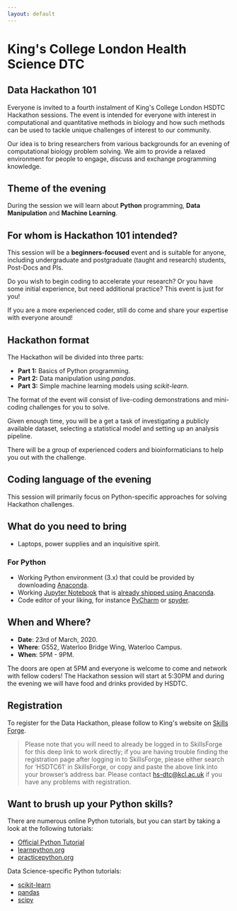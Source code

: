 ```yaml
---
layout: default
---
```


# King's College London Health Science DTC

## Data Hackathon 101

Everyone is invited to a fourth instalment of King's College London HSDTC Hackathon sessions. The event is intended for everyone with interest in computational and quantitative methods in biology and how such methods can be used to tackle unique challenges of interest to our community.

Our idea is to bring researchers from various backgrounds for an evening of computational biology problem solving. We aim to provide a relaxed environment for people to engage, discuss and exchange programming knowledge.

## Theme of the evening

During the session we will learn about __Python__ programming, __Data Manipulation__ and __Machine Learning__.

## For whom is Hackathon 101 intended?

This session will be a __beginners-focused__ event and is suitable for anyone, including undergraduate and postgraduate (taught and research) students, Post-Docs and PIs. 

Do you wish to begin coding to accelerate your research? Or you have some initial experience, but need additional practice? This event is just for you! 

If you are a more experienced coder, still do come and share your expertise with everyone around!

## Hackathon format

The Hackathon will be divided into three parts:

- __Part 1:__ Basics of Python programming.
- __Part 2:__ Data manipulation using _pandas_.
- __Part 3:__ Simple machine learning models using _scikit-learn_.

The format of the event will consist of live-coding demonstrations and mini-coding challenges for you to solve. 

Given enough time, you will be a get a task of investigating a publicly available dataset, selecting a statistical model and setting up an analysis pipeline.

There will be a group of experienced coders and bioinformaticians to help you out with the challenge.

## Coding language of the evening

This session will primarily focus on Python-specific approaches for solving Hackathon challenges. 

## What do you need to bring

- Laptops, power supplies and an inquisitive spirit.

### For Python

- Working Python environment (3.x) that could be provided by downloading [Anaconda](https://www.anaconda.com/distribution/).
- Working [Jupyter Notebook](https://jupyter.org/index.html) that is [already shipped using Anaconda](https://jupyter.org/install).
- Code editor of your liking, for instance [PyCharm](https://www.jetbrains.com/pycharm/download/) or [spyder](https://www.spyder-ide.org/).

## When and Where?

- __Date__: 23rd of March, 2020.
- __Where__: G552, Waterloo Bridge Wing, Waterloo Campus.
- __When__: 5PM - 9PM.

The doors are open at 5PM  and everyone is welcome to come and network with fellow coders! The Hackathon session will start at 5:30PM and during the evening we will have food and drinks provided by HSDTC.

## Registration

To register for the Data Hackathon, please follow to King's website on [Skills Forge](https://training.kcl.ac.uk/kcl/#he/dev/eventDetails,;em,providerCode=HSDTC,providerOrgAlias=kcl,number=61).

> Please note that you will need to already be logged in to SkillsForge for this deep link to work directly; if you are having trouble finding the registration page after logging in to SkillsForge, please either search for ‘HSDTC61’ in SkillsForge, or copy and paste the above link into your browser’s address bar. Please contact hs-dtc@kcl.ac.uk if you have any problems with registration.

## Want to brush up your Python skills?

There are numerous online Python tutorials, but you can start by taking a look at the following tutorials:

- [Official Python Tutorial](https://docs.python.org/3/tutorial/index.html)
- [learnpython.org](https://www.learnpython.org/)
- [practicepython.org](https://www.practicepython.org/)

Data Science-specific Python tutorials:

- [scikit-learn](https://scikit-learn.org/stable/)
- [pandas](https://pandas.pydata.org/)
- [scipy](https://docs.scipy.org/doc/scipy/reference/)
